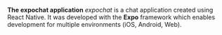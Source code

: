 **The expochat application**
*expochat* is a chat application created using React Native. It was developed with the **Expo** framework which enables development for multiple environments (iOS, Android, Web).